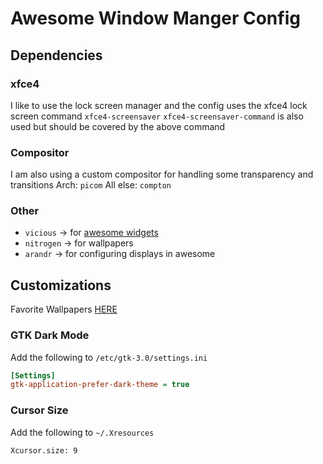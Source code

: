 # Awesome Window Manger Config

## Dependencies

### xfce4

I like to use the lock screen manager and the config uses the xfce4 lock screen command
`xfce4-screensaver`
`xfce4-screensaver-command` is also used but should be covered by the above command

### Compositor

I am also using a custom compositor for handling some transparency and transitions
Arch: `picom`
All else: `compton`

### Other

- `vicious` -> for [awesome widgets](https://archlinux.org/packages/extra/any/vicious/)
- `nitrogen` -> for wallpapers
- `arandr` -> for configuring displays in awesome

## Customizations

Favorite Wallpapers [HERE](https://www.artstation.com/caldermoore)

### GTK Dark Mode

Add the following to `/etc/gtk-3.0/settings.ini`

```ini
[Settings]
gtk-application-prefer-dark-theme = true
```

### Cursor Size

Add the following to `~/.Xresources`

`Xcursor.size: 9`
